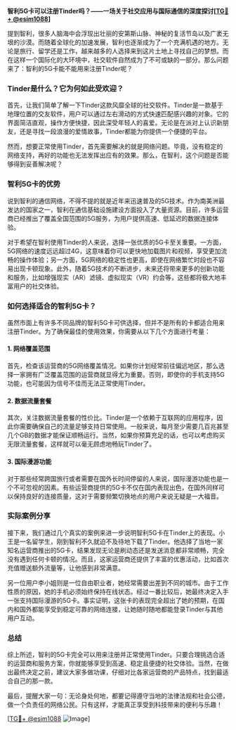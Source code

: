 **智利5G卡可以注册Tinder吗？——一场关于社交应用与国际通信的深度探讨[[TG💪+ @esim1088](https://t.me/s/esim1088)]**

提到智利，很多人脑海中会浮现出壮丽的安第斯山脉、神秘的复活节岛以及广袤无垠的沙漠。而随着全球化的加速发展，智利也逐渐成为了一个充满机遇的地方。无论是旅行、留学还是工作，越来越多的人选择来到这片土地上寻找自己的梦想。而在这样一个国际化的大环境中，社交软件自然成为了不可或缺的一部分。那么问题来了：智利的5G卡能不能用来注册Tinder呢？

### Tinder是什么？它为何如此受欢迎？

首先，让我们简单了解一下Tinder这款风靡全球的社交软件。Tinder是一款基于地理位置的交友软件，用户可以通过左右滑动的方式快速匹配感兴趣的对象。它的界面简洁直观，操作方便快捷，因此深受年轻人的喜爱。无论是在派对上认识新朋友，还是寻找一段浪漫的爱情故事，Tinder都能为你提供一个便捷的平台。

然而，想要正常使用Tinder，首先需要解决的就是网络问题。毕竟，没有稳定的网络支持，再好的功能也无法发挥出应有的效果。那么，在智利，这个问题是否能够得到妥善解决呢？

### 智利5G卡的优势

说到智利的通信网络，不得不提的就是近年来迅速普及的5G技术。作为南美洲最发达的国家之一，智利在通信基础设施建设方面投入了大量资源。目前，许多运营商已经推出了覆盖全国范围的5G服务，为用户提供高速、低延迟的数据连接体验。

对于希望在智利使用Tinder的人来说，选择一张优质的5G卡至关重要。一方面，5G网络的速度远远超过4G，这意味着你可以更快地加载图片和视频，享受更加流畅的操作体验；另一方面，5G网络的稳定性也更高，即使在网络繁忙时段也不容易出现卡顿现象。此外，随着5G技术的不断进步，未来还将带来更多的创新功能和服务，比如增强现实（AR）滤镜、虚拟现实（VR）约会等，这些都将极大地丰富用户的社交体验。

### 如何选择适合的智利5G卡？

虽然市面上有许多不同品牌的智利5G卡可供选择，但并不是所有的卡都适合用来注册Tinder。为了确保最佳的使用效果，你需要从以下几个方面进行考量：

#### 1. 网络覆盖范围
首先，检查该运营商的5G网络覆盖情况。如果你计划经常前往偏远地区，那么选择一家拥有广泛覆盖范围的运营商就显得尤为重要。否则，即使你的手机支持5G功能，也可能因为信号不佳而无法正常使用Tinder。

#### 2. 数据流量套餐
其次，关注数据流量套餐的性价比。Tinder是一个依赖于互联网的应用程序，因此你需要确保自己的流量足够支持日常使用。一般来说，每月至少需要几百兆甚至几个GB的数据才能保证顺畅运行。当然，如果你预算充足的话，也可以考虑购买无限流量套餐，这样就可以毫无顾虑地畅玩Tinder了。

#### 3. 国际漫游功能
对于那些经常跨国旅行或者需要在国外长时间停留的人来说，国际漫游功能也是一个不可忽视的因素。有些运营商提供的5G卡不仅在国内表现出色，在国外同样可以保持良好的连接质量，这对于需要频繁切换地点的用户来说无疑是一大福音。

### 实际案例分享

接下来，我们通过几个真实的案例来进一步说明智利5G卡在Tinder上的表现。小王是一名留学生，刚到智利不久就迫不及待地下载了Tinder。他选择了当地一家知名运营商推出的5G卡，结果发现无论是刷动态还是发送消息都非常顺畅，完全没有遇到任何卡顿的情况。而且，这家运营商还提供了丰富的优惠活动，比如首次充值赠送额外流量等，让他感到非常满意。

另一位用户李小姐则是一位自由职业者，她经常需要出差到不同的城市。由于工作性质的原因，她的手机必须始终保持在线状态。经过一番比较后，她最终决定入手一张支持国际漫游的5G卡。事实证明，这张卡的表现完全超出了她的预期，在国内和国外都能享受到稳定可靠的网络连接，让她随时随地都能登录Tinder与其他用户互动。

### 总结

综上所述，智利的5G卡完全可以用来注册并正常使用Tinder。只要合理挑选合适的运营商和服务方案，你就能够享受到高速、稳定且便捷的社交体验。当然，在做出最终决定之前，建议大家多做功课，仔细对比各家运营商的产品特点，找到最适合自己的那一款。

最后，提醒大家一句：无论身处何地，都要记得遵守当地的法律法规和社会公德，做一个负责任的网络公民。只有这样，才能真正享受到科技带来的便利与乐趣！

[[TG💪+ @esim1088](https://t.me/s/esim1088) ![Image](https://i.postimg.cc/4NQfJmqS/Snipaste-2025-05-13-00-14-12.png)]